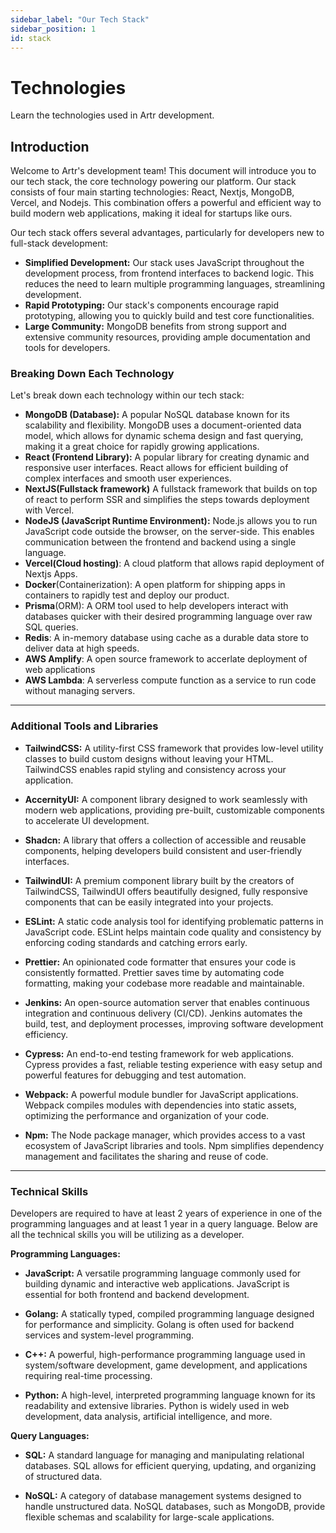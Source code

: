 ```yaml
---
sidebar_label: "Our Tech Stack"
sidebar_position: 1
id: stack
---
```


# Technologies

Learn the technologies used in Artr development.

## Introduction

Welcome to Artr's development team! This document will introduce you to our tech stack, the core technology powering our platform. Our stack consists of four main starting technologies: React, Nextjs, MongoDB, Vercel, and Nodejs. This combination offers a powerful and efficient way to build modern web applications, making it ideal for startups like ours.

Our tech stack offers several advantages, particularly for developers new to full-stack development:

- **Simplified Development:** Our stack uses JavaScript throughout the development process, from frontend interfaces to backend logic. This reduces the need to learn multiple programming languages, streamlining development.
- **Rapid Prototyping:** Our stack's components encourage rapid prototyping, allowing you to quickly build and test core functionalities.
- **Large Community:** MongoDB benefits from strong support and extensive community resources, providing ample documentation and tools for developers.

### Breaking Down Each Technology

Let's break down each technology within our tech stack:

- **MongoDB (Database):** A popular NoSQL database known for its scalability and flexibility. MongoDB uses a document-oriented data model, which allows for dynamic schema design and fast querying, making it a great choice for rapidly growing applications.
- **React (Frontend Library):** A popular library for creating dynamic and responsive user interfaces. React allows for efficient building of complex interfaces and smooth user experiences.
- **NextJS(Fullstack framework)** A fullstack framework that builds on top of react to perform SSR and simplifies the steps towards deployment with Vercel.
- **NodeJS (JavaScript Runtime Environment):** Node.js allows you to run JavaScript code outside the browser, on the server-side. This enables communication between the frontend and backend using a single language.
- **Vercel(Cloud hosting)**: A cloud platform that allows rapid deployment of Nextjs Apps.
- **Docker**(Containerization): A open platform for shipping apps in containers to rapidly test and deploy our product.
- **Prisma**(ORM): A ORM tool used to help developers interact with databases quicker with their desired programming language over raw SQL queries.
- **Redis**: A in-memory database using cache as a durable data store to deliver data at high speeds.
- **AWS Amplify**: A open source framework to accerlate deployment of web applications
- **AWS Lambda**: A serverless compute function as a service to run code without managing servers.

---

### Additional Tools and Libraries

- **TailwindCSS:** A utility-first CSS framework that provides low-level utility classes to build custom designs without leaving your HTML. TailwindCSS enables rapid styling and consistency across your application.

- **AccernityUI:** A component library designed to work seamlessly with modern web applications, providing pre-built, customizable components to accelerate UI development.

- **Shadcn:** A library that offers a collection of accessible and reusable components, helping developers build consistent and user-friendly interfaces.

- **TailwindUI:** A premium component library built by the creators of TailwindCSS, TailwindUI offers beautifully designed, fully responsive components that can be easily integrated into your projects.

- **ESLint:** A static code analysis tool for identifying problematic patterns in JavaScript code. ESLint helps maintain code quality and consistency by enforcing coding standards and catching errors early.

- **Prettier:** An opinionated code formatter that ensures your code is consistently formatted. Prettier saves time by automating code formatting, making your codebase more readable and maintainable.

- **Jenkins:** An open-source automation server that enables continuous integration and continuous delivery (CI/CD). Jenkins automates the build, test, and deployment processes, improving software development efficiency.

- **Cypress:** An end-to-end testing framework for web applications. Cypress provides a fast, reliable testing experience with easy setup and powerful features for debugging and test automation.

- **Webpack:** A powerful module bundler for JavaScript applications. Webpack compiles modules with dependencies into static assets, optimizing the performance and organization of your code.

- **Npm:** The Node package manager, which provides access to a vast ecosystem of JavaScript libraries and tools. Npm simplifies dependency management and facilitates the sharing and reuse of code.

---

### Technical Skills

Developers are required to have at least 2 years of experience in one of the programming languages and at least 1 year in a query language. Below are all the technical skills you will be utilizing as a developer.

**Programming Languages:**

- **JavaScript:** A versatile programming language commonly used for building dynamic and interactive web applications. JavaScript is essential for both frontend and backend development.

- **Golang:** A statically typed, compiled programming language designed for performance and simplicity. Golang is often used for backend services and system-level programming.

- **C++:** A powerful, high-performance programming language used in system/software development, game development, and applications requiring real-time processing.

- **Python:** A high-level, interpreted programming language known for its readability and extensive libraries. Python is widely used in web development, data analysis, artificial intelligence, and more.

**Query Languages:**

- **SQL:** A standard language for managing and manipulating relational databases. SQL allows for efficient querying, updating, and organizing of structured data.

- **NoSQL:** A category of database management systems designed to handle unstructured data. NoSQL databases, such as MongoDB, provide flexible schemas and scalability for large-scale applications.
